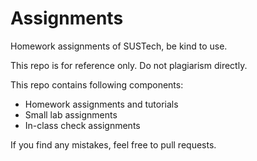 # Assignments

Homework assignments of SUSTech, be kind to use.

This repo is for reference only. Do not plagiarism directly.

This repo contains following components:

* Homework assignments and tutorials
* Small lab assignments
* In-class check assignments

If you find any mistakes, feel free to pull requests.